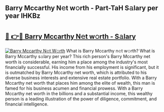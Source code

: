 ## Barry Mccarthy N𝚎t w𝚘rth - Part-TaH S𝚊lary per year IHKBz

# <h2><a href="http://gc4naz.nevu.top/?p=Barry+Mccarthy">🔗 👉🔴 Barry Mccarthy N𝚎t w𝚘rth - S𝚊lary</a></h2>

[![Barry Mccarthy N𝚎t W𝚘rth](https://i.imgur.com/Oavwk0R.jpeg)](http://gc4naz.nevu.top/?p=Barry+Mccarthy)
What is Barry Mccarthy n𝚎t w𝚘rth? What is Barry Mccarthy s𝚊lary per year?
This rich person's Barry Mccarthy net worth is considerable, earning him a place among the industry's most financially successful. His income from his employment is significant, but it is outmatched by Barry Mccarthy net worth, which is attributed to his diverse business interests and extensive real estate portfolio. With a Barry Mccarthy net worth that places him among the elite of wealth, this man is famed for his business acumen and financial prowess. With a Barry Mccarthy net worth in the billions and a substantial income, this wealthy person is a leading illustration of the power of diligence, commitment, and financial intelligence.
